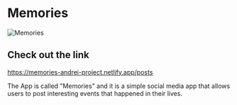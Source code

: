 # Memories

![Memories]([url=https://ibb.co/6wnY70D][img]https://i.ibb.co/vqw164L/Memories-capture.png[/img][/url])

## Check out the link

https://memories-andrei-project.netlify.app/posts

The App is called "Memories" and it is a simple social media app that allows users to post interesting events that happened in their lives.

